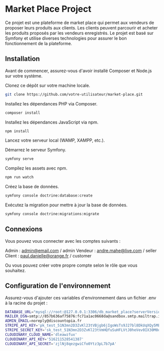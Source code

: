 # Market Place Project

Ce projet est une plateforme de market place qui permet aux vendeurs de proposer leurs produits aux clients. Les clients
peuvent parcourir et acheter les produits proposés par les vendeurs enregistrés. Le projet est basé sur Symfony et
utilise diverses technologies pour assurer le bon fonctionnement de la plateforme.

## Installation

Avant de commencer, assurez-vous d'avoir installé Composer et Node.js sur votre système.

Clonez ce dépôt sur votre machine locale.
```bash
git clone https://github.com/votre-utilisateur/market-place.git
```
Installez les dépendances PHP via Composer.
```bash
composer install
```

Installez les dépendances JavaScript via npm.
```bash
npm install
```

Lancez votre serveur local (WAMP, XAMPP, etc.).

Démarrez le serveur Symfony.
```bash
symfony serve
```

Compilez les assets avec npm.
```bash
npm run watch
```

Créez la base de données.
```bash
symfony console doctrine:database:create
```

Exécutez la migration pour mettre à jour la base de données.
```bash
symfony console doctrine:migrations:migrate
```

## Connexions

Vous pouvez vous connecter avec les comptes suivants :

Admin : admin@email.com / admin
Vendeur : andre.mahe@live.com / seller
Client : paul.danielle@orange.fr / customer

Ou vous pouvez créer votre propre compte selon le rôle que vous souhaitez.

## Configuration de l'environnement

Assurez-vous d'ajouter ces variables d'environnement dans un fichier .env à la racine du projet :

```bash
DATABASE_URL="mysql://root:@127.0.0.1:3306/db_market_place?serverVersion=8.0.32&charset=utf8mb4"
MAILER_DSN=smtp://857b636af75876:fc71a1ac0668da@sandbox.smtp.mailtrap.io:2525?encryption=tls&auth_mode=login
ADMIN_EMAIL=noreply@discountopia.fr
STRIPE_API_KEY='pk_test_51N3mn2D3ZvKl23tVBjgb6jIgoWsTs9J27bl8DkUqXQy5ME8475EWHqWIBoigN1pdDs9ry1da86PJxLSkxRnuGBUp006QDw7cnK'
STRIPE_SECRET_KEY='sk_test_51N3mn2D3ZvKl23tVmHQfuSuHFLVtJ0heVev0IX30M0qYLtyqdrvfG8XI7hPW7YEbb0IkZHE8OMSK2bM5ec97chhx00srI1slyY'
CLOUDINARY_CLOUD_NAME='dleawzfux'
CLOUDINARY_API_KEY='516211528541387'
CLOUDINARY_API_SECRET='zjlNj8qezgwiCfo0Ytz3pL7b7pA'
```